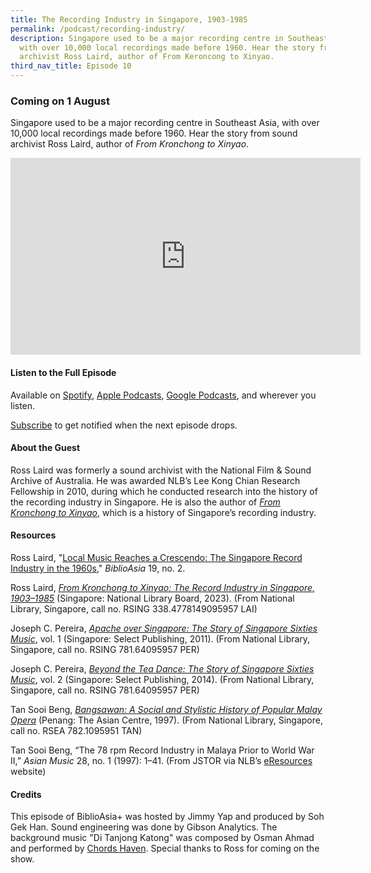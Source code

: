 ```yaml
---
title: The Recording Industry in Singapore, 1903-1985
permalink: /podcast/recording-industry/
description: Singapore used to be a major recording centre in Southeast Asia,
  with over 10,000 local recordings made before 1960. Hear the story from sound
  archivist Ross Laird, author of From Keroncong to Xinyao.
third_nav_title: Episode 10
---
```

### Coming on 1 August

Singapore used to be a major recording centre in Southeast Asia, with over 10,000 local recordings made before 1960. Hear the story from sound archivist Ross Laird, author of *From Kronchong to Xinyao*.

<iframe allowfullscreen="" allow="accelerometer; autoplay; clipboard-write; encrypted-media; gyroscope; picture-in-picture; web-share" frameborder="0" title="YouTube video player" src="https://www.youtube.com/embed/0CjUWHrPAWQ" height="315" width="560"></iframe>

#### **Listen to the Full Episode** ####

Available on [Spotify](https://open.spotify.com/show/66PYiIthr1KqQhJ82XH4DN), [Apple Podcasts](https://podcasts.apple.com/us/podcast/biblioasia/id1688142751), [Google Podcasts](https://podcasts.google.com/feed/aHR0cHM6Ly9mZWVkcy5jYXB0aXZhdGUuZm0vYmlibGlvYXNpYS8), and wherever you listen.

[Subscribe](https://open.spotify.com/show/66PYiIthr1KqQhJ82XH4DN) to get notified when the next episode drops.

#### **About the Guest** ####

Ross Laird was formerly a sound archivist with the National Film &amp; Sound Archive of Australia. He was awarded NLB’s Lee Kong Chian Research Fellowship in 2010, during which he conducted research into the history of the recording industry in Singapore. He is also the author of [*From Kronchong to Xinyao*](https://biblioasia.nlb.gov.sg/vol-19/issue-2/jul-sep-2023/singapore-record-industry-1960s/), which is a history of Singapore’s recording industry.

 

 

#### **Resources** ####

Ross Laird, "[Local Music Reaches a Crescendo: The Singapore Record Industry in the 1960s](https://biblioasia.nlb.gov.sg/vol-19/issue-2/jul-sep-2023/singapore-record-industry-1960s/)," *BiblioAsia* 19, no. 2. 


Ross Laird, [*From Kronchong to Xinyao: The Record Industry in Singapore, 1903–1985*](https://eservice.nlb.gov.sg/item_holding.aspx?bid=205959499) (Singapore: National Library Board, 2023). (From National Library, Singapore, call no. RSING 338.4778149095957 LAI)

Joseph C. Pereira, [*Apache over Singapore: The Story of Singapore Sixties Music*](https://eservice.nlb.gov.sg/item_holding.aspx?bid=14220601), vol. 1 (Singapore: Select Publishing, 2011). (From National Library, Singapore, call no. RSING 781.64095957 PER)

Joseph C. Pereira, [*Beyond the Tea Dance: The Story of Singapore Sixties Music*](https://eservice.nlb.gov.sg/item_holding.aspx?bid=200180088), vol. 2 (Singapore: Select Publishing, 2014). (From National Library, Singapore, call no. RSING 781.64095957 PER)

 

Tan Sooi Beng, [*Bangsawan: A Social and Stylistic History of Popular Malay Opera*](https://eservice.nlb.gov.sg/item_holding.aspx?bid=9454231) (Penang: The Asian Centre, 1997). (From National Library, Singapore, call no. RSEA 782.1095951 TAN)

 

Tan Sooi Beng, “The 78 rpm Record Industry in Malaya Prior to World War II,” *Asian Music* 28, no. 1 (1997): 1–41. (From JSTOR via NLB’s [eResources](https://eresources.nlb.gov.sg/main) website)

 

 

#### **Credits** ####

This episode of BiblioAsia+ was hosted by Jimmy Yap and produced by Soh Gek Han. Sound engineering was done by Gibson Analytics. The background music "Di Tanjong Katong" was composed by Osman Ahmad and performed by&nbsp;[Chords Haven](https://www.youtube.com/watch?v=uA2v7ka5TAI). Special thanks to Ross for coming on the show.